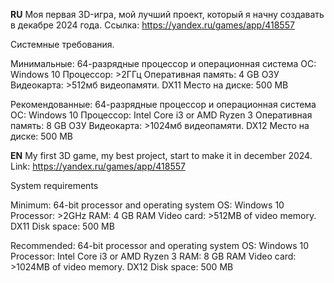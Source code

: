 **RU**
Моя первая 3D-игра, мой лучший проект, который я начну создавать в декабре 2024 года. Ссылка: https://yandex.ru/games/app/418557


  Системные требования.


Минимальные:
64-разрядные процессор и операционная система
ОС: Windows 10
Процессор: >2ГГц
Оперативная память: 4 GB ОЗУ
Видеокарта: >512мб видеопамяти. DX11
Место на диске: 500 MB


Рекомендованные:
64-разрядные процессор и операционная система
ОС: Windows 10
Процессор: Intel Core i3 or AMD Ryzen 3 
Оперативная память: 8 GB ОЗУ
Видеокарта: >1024мб видеопамяти. DX12
Место на диске: 500 MB



**EN**
My first 3D game, my best project, start to make it in december 2024. Link: https://yandex.ru/games/app/418557


  System requirements


Minimum:
64-bit processor and operating system
OS: Windows 10
Processor: >2GHz
RAM: 4 GB RAM
Video card: >512MB of video memory. DX11
Disk space: 500 MB


Recommended:
64-bit processor and operating system
OS: Windows 10
Processor: Intel Core i3 or AMD Ryzen 3 
RAM: 8 GB RAM
Video card: >1024MB of video memory. DX12
Disk space: 500 MB
